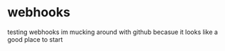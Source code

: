 # webhooks
testing webhooks
im mucking around with github becasue it looks like a good place to start
